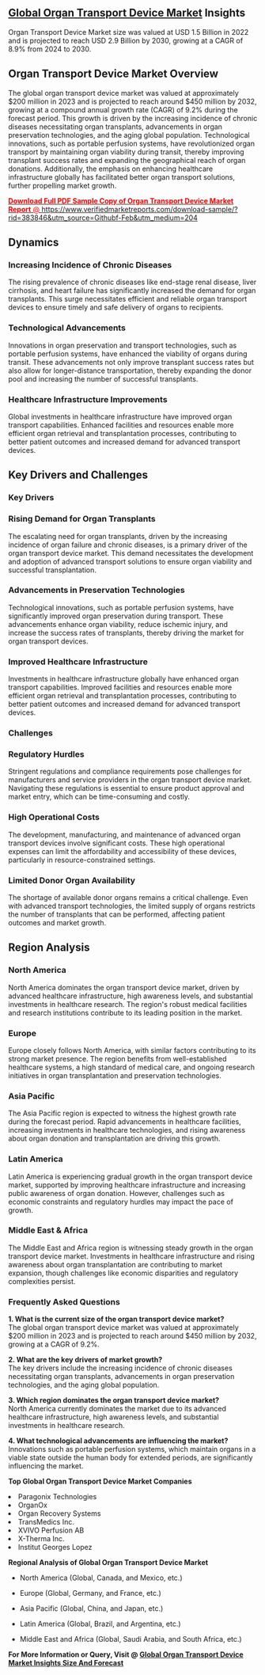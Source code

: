 <h2><a href="https://www.verifiedmarketreports.com/download-sample/?rid=383846&amp;utm_source=Githubf&amp;utm_medium=204" target="_blank">Global Organ Transport Device Market</a> Insights</h2><p>Organ Transport Device Market size was valued at USD 1.5 Billion in 2022 and is projected to reach USD 2.9 Billion by 2030, growing at a CAGR of 8.9% from 2024 to 2030.</p><p> <h2>Organ Transport Device Market Overview</h2> <p>The global organ transport device market was valued at approximately $200 million in 2023 and is projected to reach around $450 million by 2032, growing at a compound annual growth rate (CAGR) of 9.2% during the forecast period. This growth is driven by the increasing incidence of chronic diseases necessitating organ transplants, advancements in organ preservation technologies, and the aging global population. Technological innovations, such as portable perfusion systems, have revolutionized organ transport by maintaining organ viability during transit, thereby improving transplant success rates and expanding the geographical reach of organ donations. Additionally, the emphasis on enhancing healthcare infrastructure globally has facilitated better organ transport solutions, further propelling market growth. </p> <p><a href="#"><p><span class=""><span style="color: #ff0000;"><strong>Download Full PDF Sample Copy of Organ Transport Device Market Report</strong> @ </span><a href="https://www.verifiedmarketreports.com/download-sample/?rid=383846&amp;utm_source=Githubf-Feb&amp;utm_medium=204" target="_blank">https://www.verifiedmarketreports.com/download-sample/?rid=383846&amp;utm_source=Githubf-Feb&amp;utm_medium=204</a></span></p></a></p> <h2>Dynamics</h2> <h3>Increasing Incidence of Chronic Diseases</h3> <p>The rising prevalence of chronic diseases like end-stage renal disease, liver cirrhosis, and heart failure has significantly increased the demand for organ transplants. This surge necessitates efficient and reliable organ transport devices to ensure timely and safe delivery of organs to recipients. </p> <h3>Technological Advancements</h3> <p>Innovations in organ preservation and transport technologies, such as portable perfusion systems, have enhanced the viability of organs during transit. These advancements not only improve transplant success rates but also allow for longer-distance transportation, thereby expanding the donor pool and increasing the number of successful transplants. </p> <h3>Healthcare Infrastructure Improvements</h3> <p>Global investments in healthcare infrastructure have improved organ transport capabilities. Enhanced facilities and resources enable more efficient organ retrieval and transplantation processes, contributing to better patient outcomes and increased demand for advanced transport devices. </p> <h2>Key Drivers and Challenges</h2> <h3>Key Drivers</h3> <h3>Rising Demand for Organ Transplants</h3> <p>The escalating need for organ transplants, driven by the increasing incidence of organ failure and chronic diseases, is a primary driver of the organ transport device market. This demand necessitates the development and adoption of advanced transport solutions to ensure organ viability and successful transplantation. </p> <h3>Advancements in Preservation Technologies</h3> <p>Technological innovations, such as portable perfusion systems, have significantly improved organ preservation during transport. These advancements enhance organ viability, reduce ischemic injury, and increase the success rates of transplants, thereby driving the market for organ transport devices. </p> <h3>Improved Healthcare Infrastructure</h3> <p>Investments in healthcare infrastructure globally have enhanced organ transport capabilities. Improved facilities and resources enable more efficient organ retrieval and transplantation processes, contributing to better patient outcomes and increased demand for advanced transport devices. </p> <h3>Challenges</h3> <h3>Regulatory Hurdles</h3> <p>Stringent regulations and compliance requirements pose challenges for manufacturers and service providers in the organ transport device market. Navigating these regulations is essential to ensure product approval and market entry, which can be time-consuming and costly. </p> <h3>High Operational Costs</h3> <p>The development, manufacturing, and maintenance of advanced organ transport devices involve significant costs. These high operational expenses can limit the affordability and accessibility of these devices, particularly in resource-constrained settings. </p> <h3>Limited Donor Organ Availability</h3> <p>The shortage of available donor organs remains a critical challenge. Even with advanced transport technologies, the limited supply of organs restricts the number of transplants that can be performed, affecting patient outcomes and market growth. </p> <h2>Region Analysis</h2> <h3>North America</h3> <p>North America dominates the organ transport device market, driven by advanced healthcare infrastructure, high awareness levels, and substantial investments in healthcare research. The region's robust medical facilities and research institutions contribute to its leading position in the market. </p> <h3>Europe</h3> <p>Europe closely follows North America, with similar factors contributing to its strong market presence. The region benefits from well-established healthcare systems, a high standard of medical care, and ongoing research initiatives in organ transplantation and preservation technologies. </p> <h3>Asia Pacific</h3> <p>The Asia Pacific region is expected to witness the highest growth rate during the forecast period. Rapid advancements in healthcare facilities, increasing investments in healthcare technologies, and rising awareness about organ donation and transplantation are driving this growth. </p> <h3>Latin America</h3> <p>Latin America is experiencing gradual growth in the organ transport device market, supported by improving healthcare infrastructure and increasing public awareness of organ donation. However, challenges such as economic constraints and regulatory hurdles may impact the pace of growth. </p> <h3>Middle East & Africa</h3> <p>The Middle East and Africa region is witnessing steady growth in the organ transport device market. Investments in healthcare infrastructure and rising awareness about organ transplantation are contributing to market expansion, though challenges like economic disparities and regulatory complexities persist. </p> <h3>Frequently Asked Questions</h3> <p><strong>1. What is the current size of the organ transport device market?</strong><br> The global organ transport device market was valued at approximately $200 million in 2023 and is projected to reach around $450 million by 2032, growing at a CAGR of 9.2%. </p> <p><strong>2. What are the key drivers of market growth?</strong><br> The key drivers include the increasing incidence of chronic diseases necessitating organ transplants, advancements in organ preservation technologies, and the aging global population. </p> <p><strong>3. Which region dominates the organ transport device market?</strong><br> North America currently dominates the market due to its advanced healthcare infrastructure, high awareness levels, and substantial investments in healthcare research. </p> <p><strong>4. What technological advancements are influencing the market?</strong><br> Innovations such as portable perfusion systems, which maintain organs in a viable state outside the human body for extended periods, are significantly influencing the market. </p</p><p><strong>Top Global Organ Transport Device Market Companies</strong></p><div data-test-id=""><p><li>Paragonix Technologies</li><li> OrganOx</li><li> Organ Recovery Systems</li><li> TransMedics Inc.</li><li> XVIVO Perfusion AB</li><li> X-Therma Inc.</li><li> Institut Georges Lopez</li></p><div><strong>Regional Analysis of&nbsp;Global Organ Transport Device Market</strong></div><ul><li dir="ltr"><p dir="ltr">North America&nbsp;(Global, Canada, and Mexico, etc.)</p></li><li dir="ltr"><p dir="ltr">Europe (Global, Germany, and France, etc.)</p></li><li dir="ltr"><p dir="ltr">Asia Pacific&nbsp;(Global, China, and Japan, etc.)</p></li><li dir="ltr"><p dir="ltr">Latin America&nbsp;(Global, Brazil, and Argentina, etc.)</p></li><li dir="ltr">Middle East and Africa&nbsp;(Global, Saudi Arabia, and South Africa, etc.)</li></ul><p><strong>For More Information or Query, Visit @&nbsp;</strong><strong><a href="https://www.verifiedmarketreports.com/product/organ-transport-device-market/?utm_source=Githubf&amp;utm_medium=204" target="_blank">Global Organ Transport Device Market Insights Size And Forecast</a></strong></p></div>
